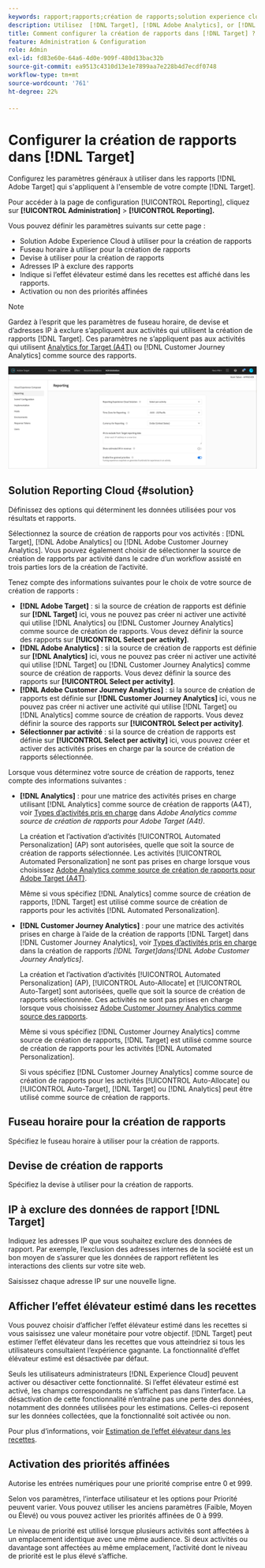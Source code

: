 ```yaml
---
keywords: rapport;rapports;création de rapports;solution experience cloud;fuseau horaire;devise;exclure les adresses IP;effet élévateur estimé dans les recettes;effet élévateur dans les recettes;priorités affinées;granularité fine
description: Utilisez  [!DNL Target], [!DNL Adobe Analytics], or [!DNL Adobe Customer Journey Analytics] comme source de création de rapports, spécifiez le fuseau horaire et le format de devise par défaut, ajoutez des adresses IP à exclure des rapports, etc.
title: Comment configurer la création de rapports dans [!DNL Target] ?
feature: Administration & Configuration
role: Admin
exl-id: fd83e60e-64a6-4d0e-909f-480d13bac32b
source-git-commit: ea9513c4310d13e1e7899aa7e228b4d7ecdf0748
workflow-type: tm+mt
source-wordcount: '761'
ht-degree: 22%

---
```


# Configurer la création de rapports dans [!DNL Target]

Configurez les paramètres généraux à utiliser dans les rapports [!DNL Adobe Target] qui s&#39;appliquent à l&#39;ensemble de votre compte [!DNL Target].

Pour accéder à la page de configuration [!UICONTROL Reporting], cliquez sur **[!UICONTROL Administration]** > **[!UICONTROL Reporting].**

Vous pouvez définir les paramètres suivants sur cette page :

* Solution Adobe Experience Cloud à utiliser pour la création de rapports
* Fuseau horaire à utiliser pour la création de rapports
* Devise à utiliser pour la création de rapports
* Adresses IP à exclure des rapports
* Indique si l’effet élévateur estimé dans les recettes est affiché dans les rapports.
* Activation ou non des priorités affinées

>[!NOTE]
>
>Gardez à l’esprit que les paramètres de fuseau horaire, de devise et d’adresses IP à exclure s’appliquent aux activités qui utilisent la création de rapports [!DNL Target]. Ces paramètres ne s’appliquent pas aux activités qui utilisent [Analytics for Target (A4T)](/help/main/c-integrating-target-with-mac/a4t/a4t.md) ou [!DNL Customer Journey Analytics] comme source des rapports.

![Page de création de rapports](/help/main/administrating-target/assets/reporting.png)

## Solution Reporting Cloud {#solution}

Définissez des options qui déterminent les données utilisées pour vos résultats et rapports.

Sélectionnez la source de création de rapports pour vos activités : [!DNL Target], [!DNL Adobe Analytics] ou [!DNL Adobe Customer Journey Analytics]. Vous pouvez également choisir de sélectionner la source de création de rapports par activité dans le cadre d’un workflow assisté en trois parties lors de la création de l’activité.

Tenez compte des informations suivantes pour le choix de votre source de création de rapports :

* **[!DNL Adobe Target]** : si la source de création de rapports est définie sur **[!DNL Target]** ici, vous ne pouvez pas créer ni activer une activité qui utilise [!DNL Analytics] ou [!DNL Customer Journey Analytics] comme source de création de rapports. Vous devez définir la source des rapports sur **[!UICONTROL Select per activity]**.
* **[!DNL Adobe Analytics]** : si la source de création de rapports est définie sur **[!DNL Analytics]** ici, vous ne pouvez pas créer ni activer une activité qui utilise [!DNL Target] ou [!DNL Customer Journey Analytics] comme source de création de rapports. Vous devez définir la source des rapports sur **[!UICONTROL Select per activity]**.
* **[!DNL Adobe Customer Journey Analytics]** : si la source de création de rapports est définie sur **[!DNL Customer Journey Analytics]** ici, vous ne pouvez pas créer ni activer une activité qui utilise [!DNL Target] ou [!DNL Analytics] comme source de création de rapports. Vous devez définir la source des rapports sur **[!UICONTROL Select per activity]**.
* **Sélectionner par activité** : si la source de création de rapports est définie sur **[!UICONTROL Select per activity]** ici, vous pouvez créer et activer des activités prises en charge par la source de création de rapports sélectionnée.

Lorsque vous déterminez votre source de création de rapports, tenez compte des informations suivantes :

* **[!DNL Analytics]** : pour une matrice des activités prises en charge utilisant [!DNL Analytics] comme source de création de rapports (A4T), voir [Types d’activités pris en charge](/help/main/c-integrating-target-with-mac/a4t/a4t.md#section_F487896214BF4803AF78C552EF1669AA) dans *Adobe Analytics comme source de création de rapports pour Adobe Target (A4t)*.

  La création et l’activation d’activités [!UICONTROL Automated Personalization] (AP) sont autorisées, quelle que soit la source de création de rapports sélectionnée. Les activités [!UICONTROL Automated Personalization] ne sont pas prises en charge lorsque vous choisissez [Adobe Analytics comme source de création de rapports pour Adobe Target (A4T)](/help/main/c-integrating-target-with-mac/a4t/a4t.md).

  Même si vous spécifiez [!DNL Analytics] comme source de création de rapports, [!DNL Target] est utilisé comme source de création de rapports pour les activités [!DNL Automated Personalization].

* **[!DNL Customer Journey Analytics]** : pour une matrice des activités prises en charge à l’aide de la création de rapports [!DNL Target] dans [!DNL Customer Journey Analytics], voir [ Types d’activités pris en charge](/help/main/c-integrating-target-with-mac/cja/target-reporting-in-cja.md#supported-activities) dans la création de rapports *[!DNL Target]dans[!DNL Adobe Customer Journey Analytics]*.

  La création et l’activation d’activités [!UICONTROL Automated Personalization] (AP), [!UICONTROL Auto-Allocate] et [!UICONTROL Auto-Target] sont autorisées, quelle que soit la source de création de rapports sélectionnée. Ces activités ne sont pas prises en charge lorsque vous choisissez [Adobe Customer Journey Analytics comme source des rapports](/help/main/c-integrating-target-with-mac/cja/target-reporting-in-cja.md).

  Même si vous spécifiez [!DNL Customer Journey Analytics] comme source de création de rapports, [!DNL Target] est utilisé comme source de création de rapports pour les activités [!DNL Automated Personalization].

  Si vous spécifiez [!DNL Customer Journey Analytics] comme source de création de rapports pour les activités [!UICONTROL Auto-Allocate] ou [!UICONTROL Auto-Target], [!DNL Target] ou [!DNL Analytics] peut être utilisé comme source de création de rapports.

## Fuseau horaire pour la création de rapports

Spécifiez le fuseau horaire à utiliser pour la création de rapports.

## Devise de création de rapports

Spécifiez la devise à utiliser pour la création de rapports.

## IP à exclure des données de rapport [!DNL Target]

Indiquez les adresses IP que vous souhaitez exclure des données de rapport. Par exemple, l’exclusion des adresses internes de la société est un bon moyen de s’assurer que les données de rapport reflètent les interactions des clients sur votre site web.

Saisissez chaque adresse IP sur une nouvelle ligne.

## Afficher l’effet élévateur estimé dans les recettes

Vous pouvez choisir d’afficher l’effet élévateur estimé dans les recettes si vous saisissez une valeur monétaire pour votre objectif. [!DNL Target] peut estimer l’effet élévateur dans les recettes que vous atteindriez si tous les utilisateurs consultaient l’expérience gagnante. La fonctionnalité d’effet élévateur estimé est désactivée par défaut.

Seuls les utilisateurs administrateurs [!DNL Experience Cloud] peuvent activer ou désactiver cette fonctionnalité. Si l’effet élévateur estimé est activé, les champs correspondants ne s’affichent pas dans l’interface. La désactivation de cette fonctionnalité n’entraîne pas une perte des données, notamment des données utilisées pour les estimations. Celles-ci reposent sur les données collectées, que la fonctionnalité soit activée ou non.

Pour plus d’informations, voir [Estimation de l’effet élévateur dans les recettes](/help/main/administrating-target/r-target-account-preferences/estimating-lift-in-revenue.md).

## Activation des priorités affinées

Autorise les entrées numériques pour une priorité comprise entre 0 et 999.

Selon vos paramètres, l’interface utilisateur et les options pour Priorité peuvent varier. Vous pouvez utiliser les anciens paramètres (Faible, Moyen ou Élevé) ou vous pouvez activer les priorités affinées de 0 à 999.

Le niveau de priorité est utilisé lorsque plusieurs activités sont affectées à un emplacement identique avec une même audience. Si deux activités ou davantage sont affectées au même emplacement, l’activité dont le niveau de priorité est le plus élevé s’affiche.

